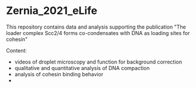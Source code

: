 # Zernia_2021_eLife

This repository contains data and analysis supporting the publication "The loader complex Scc2/4 forms co-condensates with DNA as loading sites for cohesin"

Content: 
- videos of droplet microscopy and function for background correction
- qualitative and quantitative analysis of DNA compaction
- analysis of cohesin binding behavior
- 
